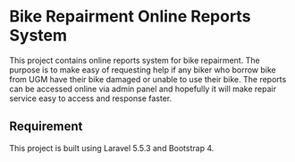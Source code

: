 # Bike Repairment Online Reports System

This project contains online reports system for bike repairment. The purpose is to make easy of requesting help if any biker who borrow bike from UGM have their bike damaged or unable to use their bike. The reports can be accessed online via admin panel and hopefully it will make repair service easy to access and response faster.

## Requirement

This project is built using Laravel 5.5.3 and Bootstrap 4.